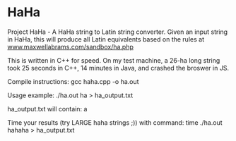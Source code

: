 # HaHa
Project HaHa - A HaHa string to Latin string converter. 
Given an input string in HaHa, this will produce all Latin equivalents based on the rules at www.maxwellabrams.com/sandbox/ha.php

This is written in C++ for speed. On my test machine, a 26-ha long string took 25 seconds in C++, 14 minutes in Java, and crashed the broswer in JS.

Compile instructions: gcc haha.cpp -o ha.out

Usage example: ./ha.out ha > ha_output.txt

ha_output.txt will contain: a

Time your results (try LARGE haha strings ;)) with command: time ./ha.out hahaha > ha_output.txt
